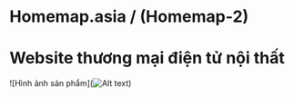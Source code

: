 # Homemap.asia / (Homemap-2)

# Website thương mại điện tử nội thất 
![Hình ảnh sản phẩm](![Alt text](1.png)) 



